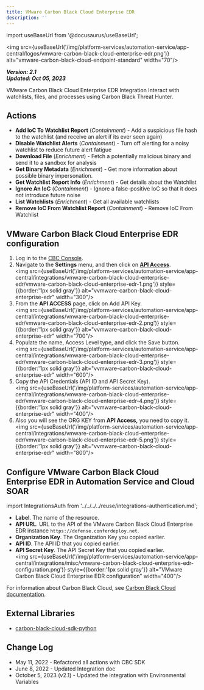 ```yaml
---
title: VMware Carbon Black Cloud Enterprise EDR
description: ''
---
```

import useBaseUrl from '@docusaurus/useBaseUrl';

<img src={useBaseUrl('/img/platform-services/automation-service/app-central/logos/vmware-carbon-black-cloud-enterprise-edr.png')} alt="vmware-carbon-black-cloud-endpoint-standard" width="70"/>

***Version: 2.1  
Updated: Oct 05, 2023***

VMware Carbon Black Cloud Enterprise EDR Integration Interact with watchlists, files, and processes using Carbon Black Threat Hunter.

## Actions

* **Add IoC To Watchlist Report** (*Containment*) - Add a suspicious file hash to the watchlist (and receive an alert if its ever seen again)
* **Disable Watchlist Alerts** (*Containment*) - Turn off alerting for a noisy watchlist to reduce future alert fatigue
* **Download File** (*Enrichment*) - Fetch a potentially malicious binary and send it to a sandbox for analysis
* **Get Binary Metadata** (*Enrichment*) - Get more information about possible binary impersonation.
* **Get Watchlist Report Info** (*Enrichment*) - Get details about the Watchlist
* **Ignore An IoC** (*Containment*) - Ignore a false-positive IoC so that it does not introduce future noise
* **List Watchlists** (*Enrichment*) - Get all available watchlists
* **Remove IoC From Watchlist Report** (*Containment*) - Remove IoC From Watchlist

## VMware Carbon Black Cloud Enterprise EDR configuration

1. Log in to the [CBC Console](https://defense.conferdeploy.net).
1. Navigate to the **Settings**  menu, and then click on  [**API Access**](https://techdocs.broadcom.com/us/en/carbon-black/cloud/carbon-black-cloud/index/cbc-user-guide-tile/GUID-9620FAB7-FE70-45DE-9CAB-590FA358721F-en/GUID-7AA95653-EF83-4F49-B11F-F984F7D62CB8-en/GUID-F3816FB5-969F-4113-80FC-03981C65F969-en.html).<br/><img src={useBaseUrl('/img/platform-services/automation-service/app-central/integrations/vmware-carbon-black-cloud-enterprise-edr/vmware-carbon-black-cloud-enterprise-edr-1.png')} style={{border:'1px solid gray'}} alt="vvmware-carbon-black-cloud-enterprise-edr" width="300"/>
1. From the **API ACCESS** page, click on Add API Key.<br/><img src={useBaseUrl('/img/platform-services/automation-service/app-central/integrations/vmware-carbon-black-cloud-enterprise-edr/vmware-carbon-black-cloud-enterprise-edr-2.png')} style={{border:'1px solid gray'}} alt="vvmware-carbon-black-cloud-enterprise-edr" width="700"/>
1. Populate the name, Access Level type, and click the Save button.<br/><img src={useBaseUrl('/img/platform-services/automation-service/app-central/integrations/vmware-carbon-black-cloud-enterprise-edr/vmware-carbon-black-cloud-enterprise-edr-3.png')} style={{border:'1px solid gray'}} alt="vvmware-carbon-black-cloud-enterprise-edr" width="600"/>
1. Copy the API Credentials (API ID and API Secret Key). <br/><img src={useBaseUrl('/img/platform-services/automation-service/app-central/integrations/vmware-carbon-black-cloud-enterprise-edr/vmware-carbon-black-cloud-enterprise-edr-4.png')} style={{border:'1px solid gray'}} alt="vvmware-carbon-black-cloud-enterprise-edr" width="400"/>
1. Also you will see the ORG KEY from **API Access,** you need to copy it. <br/><img src={useBaseUrl('/img/platform-services/automation-service/app-central/integrations/vmware-carbon-black-cloud-enterprise-edr/vmware-carbon-black-cloud-enterprise-edr-5.png')} style={{border:'1px solid gray'}} alt="vvmware-carbon-black-cloud-enterprise-edr" width="800"/>

## Configure VMware Carbon Black Cloud Enterprise EDR in Automation Service and Cloud SOAR

import IntegrationsAuth from '../../../../reuse/integrations-authentication.md';

<IntegrationsAuth/>

   * **Label**. The name of the resource.
   * **API URL**. URL to the API of the VMware Carbon Black Cloud Enterprise EDR instance `https://defense.conferdeploy.net`.
   * **Organization Key**. The Organization Key you copied earlier.
   * **API ID**. The API ID that you copied earlier.
   * **API Secret Key**. The API Secret Key that you copied earlier.<br/><img src={useBaseUrl('/img/platform-services/automation-service/app-central/integrations/misc/vmware-carbon-black-cloud-enterprise-edr-configuration.png')} style={{border:'1px solid gray'}} alt="VMware Carbon Black Cloud Enterprise EDR configuration" width="400"/>

For information about Carbon Black Cloud, see [Carbon Black Cloud documentation](https://techdocs.broadcom.com/us/en/carbon-black/cloud.html).

## External Libraries

* [carbon-black-cloud-sdk-python](https://github.com/carbonblack/carbon-black-cloud-sdk-python/blob/develop/LICENSE)

## Change Log

* May 11, 2022 - Refactored all actions with CBC SDK
* June 8, 2022 - Updated Integration doc
* October 5, 2023 (v2.1) - Updated the integration with Environmental Variables
